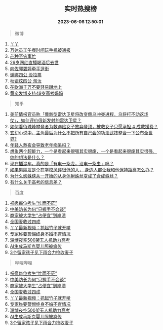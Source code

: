 <div align="center"><h2>实时热搜榜</h2><h4>2023-06-06 12:50:01</h4></div>

> 微博  

1. [丫丫](https://s.weibo.com/weibo?q=%E4%B8%AB%E4%B8%AB&t=31&band_rank=1&Refer=top)<br />
2. [万达员工午餐时间玩手机被通报](https://s.weibo.com/weibo?q=%23%E4%B8%87%E8%BE%BE%E5%91%98%E5%B7%A5%E5%8D%88%E9%A4%90%E6%97%B6%E9%97%B4%E7%8E%A9%E6%89%8B%E6%9C%BA%E8%A2%AB%E9%80%9A%E6%8A%A5%23&t=31&band_rank=2&Refer=top)<br />
3. [芒种至农事忙](https://s.weibo.com/weibo?q=%23%E8%8A%92%E7%A7%8D%E8%87%B3%E5%86%9C%E4%BA%8B%E5%BF%99%23&t=31&band_rank=3&Refer=top)<br />
4. [26岁网红直播喝酒后去世](https://s.weibo.com/weibo?q=%2326%E5%B2%81%E7%BD%91%E7%BA%A2%E7%9B%B4%E6%92%AD%E5%96%9D%E9%85%92%E5%90%8E%E5%8E%BB%E4%B8%96%23&t=31&band_rank=4&Refer=top)<br />
5. [向佐郭碧婷牵手逛街](https://s.weibo.com/weibo?q=%23%E5%90%91%E4%BD%90%E9%83%AD%E7%A2%A7%E5%A9%B7%E7%89%B5%E6%89%8B%E9%80%9B%E8%A1%97%23&t=31&band_rank=5&Refer=top)<br />
6. [谢娜四公 没拉票](https://s.weibo.com/weibo?q=%E8%B0%A2%E5%A8%9C%E5%9B%9B%E5%85%AC%20%E6%B2%A1%E6%8B%89%E7%A5%A8&t=31&band_rank=6&Refer=top)<br />
7. [秋瓷炫四公 淘汰](https://s.weibo.com/weibo?q=%E7%A7%8B%E7%93%B7%E7%82%AB%E5%9B%9B%E5%85%AC%20%E6%B7%98%E6%B1%B0&t=31&band_rank=7&Refer=top)<br />
8. [在欧洲千万不要轻易蹲地上](https://s.weibo.com/weibo?q=%23%E5%9C%A8%E6%AC%A7%E6%B4%B2%E5%8D%83%E4%B8%87%E4%B8%8D%E8%A6%81%E8%BD%BB%E6%98%93%E8%B9%B2%E5%9C%B0%E4%B8%8A%23&t=31&band_rank=8&Refer=top)<br />
9. [黄奕发博支持49岁高考妈妈](https://s.weibo.com/weibo?q=%23%E9%BB%84%E5%A5%95%E5%8F%91%E5%8D%9A%E6%94%AF%E6%8C%8149%E5%B2%81%E9%AB%98%E8%80%83%E5%A6%88%E5%A6%88%23&t=31&band_rank=9&Refer=top)<br />

> 知乎  

1. [美前情报官员称「俄新型雷达卫星将改变俄乌冲突进程，乌将打不动这场仗」，如何评价俄新发射的雷达卫星？](https://www.zhihu.com/question/604952577)<br />
2. [如何看待珠峰攀登者为救遇险女子放弃登顶，被救女子只愿承担 4 成救援费？](https://www.zhihu.com/question/604842993)<br />
3. [玄幻小说中，主角最后为什么不把所有自己会的功法武技整合一下公布全世界?](https://www.zhihu.com/question/604749818)<br />
4. [年轻人熬夜会导致老年痴呆吗？](https://www.zhihu.com/question/427249533)<br />
5. [想象两个超能力，一个是看起来很强其实很废，一个是看起来很废其实很强，你的想法是什么？](https://www.zhihu.com/question/603689171)<br />
6. [现在插混车，真的是「有电一条龙，没电一条虫」吗？](https://www.zhihu.com/question/604920502)<br />
7. [如果男朋友是个在学校风评很低的人， 身边人都让我和他保持距离怎么办？](https://www.zhihu.com/question/604255099)<br />
8. [为什么蜘蛛侠从一开始的从身体射蛛丝变成了合成蛛丝？](https://www.zhihu.com/question/372266242)<br />
9. [有什么关于高考的信息差？](https://www.zhihu.com/question/603935198)<br />

> 百度  

1. [祝愿每位考生“忙而不茫”](https://www.baidu.com/s?wd=%E7%A5%9D%E6%84%BF%E6%AF%8F%E4%BD%8D%E8%80%83%E7%94%9F%E2%80%9C%E5%BF%99%E8%80%8C%E4%B8%8D%E8%8C%AB%E2%80%9D&sa=fyb_news&rsv_dl=fyb_news)<br />
2. [中美防长为何“只握手不会谈”](https://www.baidu.com/s?wd=%E4%B8%AD%E7%BE%8E%E9%98%B2%E9%95%BF%E4%B8%BA%E4%BD%95%E2%80%9C%E5%8F%AA%E6%8F%A1%E6%89%8B%E4%B8%8D%E4%BC%9A%E8%B0%88%E2%80%9D&sa=fyb_news&rsv_dl=fyb_news)<br />
3. [商家被大学生“占便宜”到崩溃](https://www.baidu.com/s?wd=%E5%95%86%E5%AE%B6%E8%A2%AB%E5%A4%A7%E5%AD%A6%E7%94%9F%E2%80%9C%E5%8D%A0%E4%BE%BF%E5%AE%9C%E2%80%9D%E5%88%B0%E5%B4%A9%E6%BA%83&sa=fyb_news&rsv_dl=fyb_news)<br />
4. [全国麦收过四成](https://www.baidu.com/s?wd=%E5%85%A8%E5%9B%BD%E9%BA%A6%E6%94%B6%E8%BF%87%E5%9B%9B%E6%88%90&sa=fyb_news&rsv_dl=fyb_news)<br />
5. [丫丫最新视频：抓起竹子就开啃](https://www.baidu.com/s?wd=%E4%B8%AB%E4%B8%AB%E6%9C%80%E6%96%B0%E8%A7%86%E9%A2%91%EF%BC%9A%E6%8A%93%E8%B5%B7%E7%AB%B9%E5%AD%90%E5%B0%B1%E5%BC%80%E5%95%83&sa=fyb_news&rsv_dl=fyb_news)<br />
6. [专家称要警惕终身不婚不育情况](https://www.baidu.com/s?wd=%E4%B8%93%E5%AE%B6%E7%A7%B0%E8%A6%81%E8%AD%A6%E6%83%95%E7%BB%88%E8%BA%AB%E4%B8%8D%E5%A9%9A%E4%B8%8D%E8%82%B2%E6%83%85%E5%86%B5&sa=fyb_news&rsv_dl=fyb_news)<br />
7. [淄博夜空500架无人机助力高考](https://www.baidu.com/s?wd=%E6%B7%84%E5%8D%9A%E5%A4%9C%E7%A9%BA500%E6%9E%B6%E6%97%A0%E4%BA%BA%E6%9C%BA%E5%8A%A9%E5%8A%9B%E9%AB%98%E8%80%83&sa=fyb_news&rsv_dl=fyb_news)<br />
8. [AI生成马斯克婴儿照被疯传](https://www.baidu.com/s?wd=AI%E7%94%9F%E6%88%90%E9%A9%AC%E6%96%AF%E5%85%8B%E5%A9%B4%E5%84%BF%E7%85%A7%E8%A2%AB%E7%96%AF%E4%BC%A0&sa=fyb_news&rsv_dl=fyb_news)<br />
9. [3个留家孩子见下雨合力抢收麦子](https://www.baidu.com/s?wd=3%E4%B8%AA%E7%95%99%E5%AE%B6%E5%AD%A9%E5%AD%90%E8%A7%81%E4%B8%8B%E9%9B%A8%E5%90%88%E5%8A%9B%E6%8A%A2%E6%94%B6%E9%BA%A6%E5%AD%90&sa=fyb_news&rsv_dl=fyb_news)<br />

> 哔哩哔哩  

1. [祝愿每位考生“忙而不茫”](https://www.baidu.com/s?wd=%E7%A5%9D%E6%84%BF%E6%AF%8F%E4%BD%8D%E8%80%83%E7%94%9F%E2%80%9C%E5%BF%99%E8%80%8C%E4%B8%8D%E8%8C%AB%E2%80%9D&sa=fyb_news&rsv_dl=fyb_news)<br />
2. [中美防长为何“只握手不会谈”](https://www.baidu.com/s?wd=%E4%B8%AD%E7%BE%8E%E9%98%B2%E9%95%BF%E4%B8%BA%E4%BD%95%E2%80%9C%E5%8F%AA%E6%8F%A1%E6%89%8B%E4%B8%8D%E4%BC%9A%E8%B0%88%E2%80%9D&sa=fyb_news&rsv_dl=fyb_news)<br />
3. [商家被大学生“占便宜”到崩溃](https://www.baidu.com/s?wd=%E5%95%86%E5%AE%B6%E8%A2%AB%E5%A4%A7%E5%AD%A6%E7%94%9F%E2%80%9C%E5%8D%A0%E4%BE%BF%E5%AE%9C%E2%80%9D%E5%88%B0%E5%B4%A9%E6%BA%83&sa=fyb_news&rsv_dl=fyb_news)<br />
4. [全国麦收过四成](https://www.baidu.com/s?wd=%E5%85%A8%E5%9B%BD%E9%BA%A6%E6%94%B6%E8%BF%87%E5%9B%9B%E6%88%90&sa=fyb_news&rsv_dl=fyb_news)<br />
5. [丫丫最新视频：抓起竹子就开啃](https://www.baidu.com/s?wd=%E4%B8%AB%E4%B8%AB%E6%9C%80%E6%96%B0%E8%A7%86%E9%A2%91%EF%BC%9A%E6%8A%93%E8%B5%B7%E7%AB%B9%E5%AD%90%E5%B0%B1%E5%BC%80%E5%95%83&sa=fyb_news&rsv_dl=fyb_news)<br />
6. [专家称要警惕终身不婚不育情况](https://www.baidu.com/s?wd=%E4%B8%93%E5%AE%B6%E7%A7%B0%E8%A6%81%E8%AD%A6%E6%83%95%E7%BB%88%E8%BA%AB%E4%B8%8D%E5%A9%9A%E4%B8%8D%E8%82%B2%E6%83%85%E5%86%B5&sa=fyb_news&rsv_dl=fyb_news)<br />
7. [淄博夜空500架无人机助力高考](https://www.baidu.com/s?wd=%E6%B7%84%E5%8D%9A%E5%A4%9C%E7%A9%BA500%E6%9E%B6%E6%97%A0%E4%BA%BA%E6%9C%BA%E5%8A%A9%E5%8A%9B%E9%AB%98%E8%80%83&sa=fyb_news&rsv_dl=fyb_news)<br />
8. [AI生成马斯克婴儿照被疯传](https://www.baidu.com/s?wd=AI%E7%94%9F%E6%88%90%E9%A9%AC%E6%96%AF%E5%85%8B%E5%A9%B4%E5%84%BF%E7%85%A7%E8%A2%AB%E7%96%AF%E4%BC%A0&sa=fyb_news&rsv_dl=fyb_news)<br />
9. [3个留家孩子见下雨合力抢收麦子](https://www.baidu.com/s?wd=3%E4%B8%AA%E7%95%99%E5%AE%B6%E5%AD%A9%E5%AD%90%E8%A7%81%E4%B8%8B%E9%9B%A8%E5%90%88%E5%8A%9B%E6%8A%A2%E6%94%B6%E9%BA%A6%E5%AD%90&sa=fyb_news&rsv_dl=fyb_news)<br />
